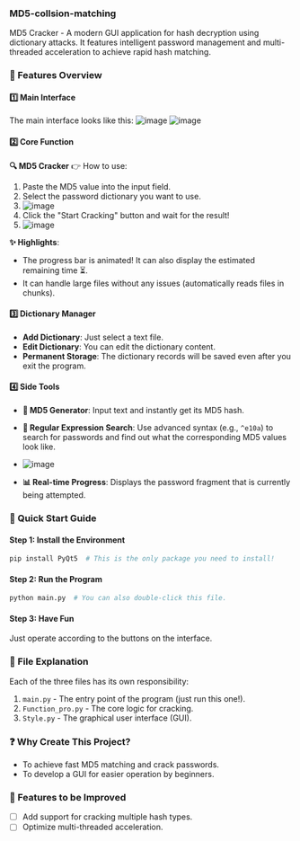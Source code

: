 ### MD5-collsion-matching
MD5 Cracker - A modern GUI application for hash decryption using dictionary attacks. It features intelligent password management and multi-threaded acceleration to achieve rapid hash matching.

### 🌟 Features Overview

#### 1️⃣ Main Interface
The main interface looks like this:
![image](https://github.com/user-attachments/assets/872108d5-95a1-421f-b38c-0c7a09dfe912)
![image](https://github.com/user-attachments/assets/40b5a4bf-35bb-40af-a6ad-6ae59e3b25e5)

#### 2️⃣ Core Function
**🔍 MD5 Cracker**
👉 How to use:
1. Paste the MD5 value into the input field.
2. Select the password dictionary you want to use.
3. ![image](https://github.com/user-attachments/assets/71d34aa3-32bb-4bff-aad4-80e7833f9f85)
4. Click the "Start Cracking" button and wait for the result!
5. ![image](https://github.com/user-attachments/assets/f00f72be-3ced-44d2-9bbb-6575ab659609)

**✨ Highlights**:
- The progress bar is animated! It can also display the estimated remaining time ⏳.
- It can handle large files without any issues (automatically reads files in chunks).

#### 3️⃣ Dictionary Manager
<!-- Screenshot of the dictionary management interface -->
- **Add Dictionary**: Just select a text file.
- **Edit Dictionary**: You can edit the dictionary content.
- **Permanent Storage**: The dictionary records will be saved even after you exit the program.

#### 4️⃣ Side Tools
- **🔨 MD5 Generator**: Input text and instantly get its MD5 hash.
- **🔎 Regular Expression Search**: Use advanced syntax (e.g., `^e10a`) to search for passwords and find out what the corresponding MD5 values look like.
- ![image](https://github.com/user-attachments/assets/8c57095d-d45b-420a-bb6c-017e449352eb)

- **📊 Real-time Progress**: Displays the password fragment that is currently being attempted.

### 🚀 Quick Start Guide

#### Step 1: Install the Environment
```bash
pip install PyQt5  # This is the only package you need to install!
```

#### Step 2: Run the Program
```bash
python main.py  # You can also double-click this file.
```

#### Step 3: Have Fun
Just operate according to the buttons on the interface.

### 🧩 File Explanation
Each of the three files has its own responsibility:
1. `main.py` - The entry point of the program (just run this one!).
2. `Function_pro.py` - The core logic for cracking.
3. `Style.py` - The graphical user interface (GUI).

### ❓ Why Create This Project?
- To achieve fast MD5 matching and crack passwords.
- To develop a GUI for easier operation by beginners.

### 🚧 Features to be Improved
- [ ] Add support for cracking multiple hash types.
- [ ] Optimize multi-threaded acceleration.
